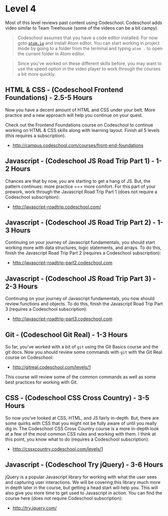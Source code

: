 # Level 4

Most of this level reviews past content using Codeschool.
Codeschool adds video similar to Team Treehouse (some of the videos can be a bit campy).

> Codeschool assumes that you have a code editor installed.
For now goto [`atom.io`](http://atom.io) and install Atom editor.
You can start working in project mode by going to a folder from the terminal and typing `atom .` to open the current folder in Atom editor.

> Since you've worked on these different skills before, you may want to use the speed option in the video player to work through the courses a bit more quickly.

## HTML & CSS - (Codeschool Frontend Foundations) - 2.5-5 Hours

Now you have a decent amount of HTML and CSS under your belt.
More practice and a new approach will help you continue on your quest.

Check out the Frontend Foundations course on Codeschool to continue working on HTML & CSS skills along with learning layout.
Finish all 5 levels (this requires a subscription).

* http://campus.codeschool.com/courses/front-end-foundations

## Javascript - (Codeschool JS Road Trip Part 1) - 1-2 Hours

Chances are that by now, you are starting to get a hang of JS.
But, the pattern continues: more practice === more comfort.
For this part of your prework, work through the Javascript Road Trip Part 1 (does not require a Codeschool subscription):

* http://javascript-roadtrip.codeschool.com/

## Javascript - (Codeschool JS Road Trip Part 2) - 1-3 Hours

Continuing on your journey of Javascript fundamentals, you should start working more with data structures, logic statements, and arrays.
To do this, finish the Javascript Road Trip Part 2 (requires a Codeschool subscription):

* http://javascript-roadtrip-part2.codeschool.com

## Javascript - (Codeschool JS Road Trip Part 3) - 2-3 Hours

Continuing on your journey of Javascript fundamentals, you now should review functions and objects.
To do this, finish the Javascript Road Trip Part 3 (requires a Codeschool subscription):

* http://javascript-roadtrip-part3.codeschool.com

## Git - (Codeschool Git Real) - 1-3 Hours

So far, you've worked with a bit of `git` using the Git Basics course and the git docs.
Now you should review some commands with `git` with the Git Real course on Codeschool:

* http://gitreal.codeschool.com/levels/1

This course will review some of the common commands as well as some best practices for working with Git.

## CSS - (Codeschool CSS Cross Country) - 3-5 Hours

So now you've looked at CSS, HTML, and JS fairly in-depth.
But, there are some quirks with CSS that you might not be fully aware of until you really dig in.
The Codeschool CSS Cross Country course is a more in-depth look at a few of the most common CSS rules and working with them.
I think at this point, you know what to do (requires a Codeschool subscription):

* http://cssxcountry.codeschool.com/levels/1

## Javascript - (Codeschool Try jQuery) - 3-6 Hours

jQuery is a popular Javascript library for working with what the user sees and capturing user interactions.
We will be covering this library much more in depth later in the course, but getting a head start will help you.
This will also give you more time to get used to Javascript in action.
You can find the course here (does not require Codeschool subscription):

* http://try.jquery.com/

